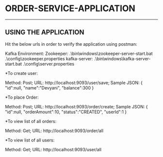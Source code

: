 # ORDER-SERVICE-APPLICATION
---------------------

USING THE APPLICATION
------------------------

Hit the below urls in order to verify the application using postman:

Kafka Environment:
Zookeeper: .\bin\windows\zookeeper-server-start.bat .\config\zookeeper.properties
kafka-server: .\bin\windows\kafka-server-start.bat .\config\server.properties

*To create user:

Method: Post; URL: http://localhost:9093/user/save;
  Sample JSON: 
 {
 "id":null,
 "name":"Devyani",
 "balance":300
 }

*To place Order:

Method: Post; URL: http://localhost:9093/order/create;
 Sample JSON:
 {
 "id":null,
 "orderAmount":10,
 "status":"CREATED",
 "userId":1
 }

*To view list of all orders:

Method: Get; URL: http://localhost:9093/order/all

*To view list of all users:

Method: Get; URL: http://localhost:9093/user/all

